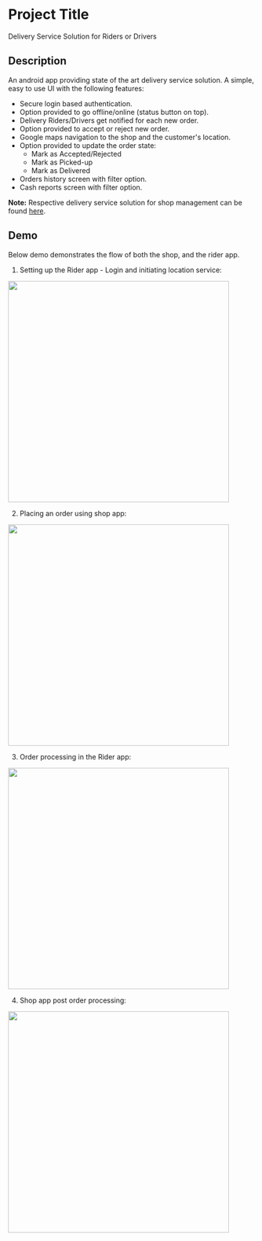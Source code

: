 # Project Title

Delivery Service Solution for Riders or Drivers

## Description

An android app providing state of the art delivery service solution. A simple, easy to use UI with the following features: 
- Secure login based authentication.
- Option provided to go offline/online (status button on top). 
- Delivery Riders/Drivers get notified for each new order. 
- Option provided to accept or reject new order. 
- Google maps navigation to the shop and the customer's location.
- Option provided to update the order state:
  - Mark as Accepted/Rejected
  - Mark as Picked-up
  - Mark as Delivered
- Orders history screen with filter option.
- Cash reports screen with filter option.

**Note:** Respective delivery service solution for shop management can be found [here](https://github.com/shairaligohar/shop-deliveryservices-android). 

## Demo

Below demo demonstrates the flow of both the shop, and the rider app. 

1. Setting up the Rider app - Login and initiating location service:
<img src="https://github.com/malikshairali/rider-deliveryservices-android/blob/master/Rider%20App%20-%20Startup.gif" height="450" />

2. Placing an order using shop app: 
<img src="https://github.com/malikshairali/shop-deliveryservices-android/blob/master/Shop%20App%20-%20Placing%20an%20Order.gif" height="450" />

3. Order processing in the Rider app: 
<img src="https://github.com/malikshairali/rider-deliveryservices-android/blob/master/Rider%20App%20-%20Order%20Processing%20and%20Side%20Screens.gif" height="450" />

4. Shop app post order processing: 
<img src="https://github.com/malikshairali/shop-deliveryservices-android/blob/master/Shop%20App%20-%20Side%20Screens.gif" height="450" />
